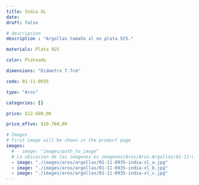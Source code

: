 ```yaml
---
title: India XL
date: 
draft: false

# descripcion
description : "Argollas tamaño xl en plata 925."

materials: Plata 925

color: Plateado

dimensions: "Diámetro 7.7cm"

code: 01-11-0935

type: "Aros"

categories: []

price: $12.660,00

price_eftvo: $10.760,00

# Images
# first image will be shown in the product page
images:
  # - image: "images/path_to_image"
  # La ubicacion de las imagenes es imagenes/Aros/Aros.Argollas/01-11-0935-india-xl
  - image: "./images/aros/argollas/01-11-0935-india-xl_a.jpg"
  - image: "./images/aros/argollas/01-11-0935-india-xl_b.jpg"
  - image: "./images/aros/argollas/01-11-0935-india-xl_c.jpg"
---
```

